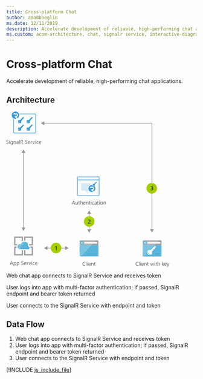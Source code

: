 ```yaml
---
title: Cross-platform Chat
author: adamboeglin
ms.date: 12/11/2019
description: Accelerate development of reliable, high-performing chat applications
ms.custom: acom-architecture, chat, signalr service, interactive-diagram
---
```

# Cross-platform Chat

Accelerate development of reliable, high-performing chat applications.


## Architecture

<svg class="architecture-diagram" aria-labelledby="cross-platform-chat" height="410.755" viewbox="0 0 431.809 410.755" width="431.809" xmlns="http://www.w3.org/2000/svg" xmlns:xlink="http://www.w3.org/1999/xlink"><title id="cross-platform-chat">Cross-platform Chat</title><desc>Accelerate development of reliable, high-performing chat applications</desc><g><g><g><path d="M193.849,381.091a2.007,2.007,0,0,0,2.007,2.007h45.986a2.007,2.007,0,0,0,2.007-2.007V349.762h-50Z" fill="#59b4d9"></path><path d="M241.842,340.464H195.856a2.006,2.006,0,0,0-2.007,2.007V353.1h50V342.471a2.007,2.007,0,0,0-2.007-2.007" fill="#a0a1a2"></path><path d="M195.863,340.464a2.007,2.007,0,0,0-2.007,2.007v38.62a2.008,2.008,0,0,0,2.007,2.007h2.188l39.418-42.634Z" fill="#fff" opacity="0.2" style="isolation: isolate"></path><rect fill="#fff" height="3.942" width="33.671" x="206.706" y="345.243"></rect><path d="M205.159,347.147a4.878,4.878,0,1,1-4.878-4.879,4.879,4.879,0,0,1,4.878,4.879" fill="#59b4d9"></path><polygon fill="#fff" points="199.765 347.696 201.978 350.032 200.777 350.032 197.818 347.214 200.766 344.396 201.964 344.396 199.765 346.718 205.158 346.718 205.158 347.696 199.765 347.696"></polygon></g><g><path d="M361,381.178a2.007,2.007,0,0,0,2.007,2.007H409A2.007,2.007,0,0,0,411,381.178V349.849H361Z" fill="#59b4d9"></path><path d="M409,340.551H363.01A2.006,2.006,0,0,0,361,342.558v10.627h50V342.558A2.007,2.007,0,0,0,409,340.551" fill="#a0a1a2"></path><path d="M363.017,340.551a2.007,2.007,0,0,0-2.007,2.007v38.62a2.008,2.008,0,0,0,2.007,2.007h2.188l39.418-42.634Z" fill="#fff" opacity="0.2" style="isolation: isolate"></path><rect fill="#fff" height="3.942" width="33.671" x="373.86" y="345.33"></rect><path d="M372.313,347.234a4.878,4.878,0,1,1-4.878-4.879,4.879,4.879,0,0,1,4.878,4.879" fill="#59b4d9"></path><polygon fill="#fff" points="366.919 347.783 369.132 350.119 367.931 350.119 364.972 347.301 367.92 344.483 369.118 344.483 366.919 346.805 372.312 346.805 372.312 347.783 366.919 347.783"></polygon></g></g><g><g><path d="M0,85.064V83.71a2.625,2.625,0,0,0,.557.369,4.569,4.569,0,0,0,.684.277,5.5,5.5,0,0,0,.722.174,4.018,4.018,0,0,0,.67.062A2.627,2.627,0,0,0,4.215,84.2a1.474,1.474,0,0,0,.348-1.822,1.946,1.946,0,0,0-.481-.537,4.825,4.825,0,0,0-.728-.465q-.422-.222-.906-.468-.513-.26-.957-.526a4.119,4.119,0,0,1-.772-.588A2.47,2.47,0,0,1,.2,79.065a2.484,2.484,0,0,1,.106-2.119,2.521,2.521,0,0,1,.772-.817,3.5,3.5,0,0,1,1.09-.479,4.991,4.991,0,0,1,1.248-.157,4.783,4.783,0,0,1,2.112.349v1.292a3.83,3.83,0,0,0-2.229-.6,3.676,3.676,0,0,0-.752.079,2.116,2.116,0,0,0-.67.256,1.481,1.481,0,0,0-.479.458,1.216,1.216,0,0,0-.185.684,1.4,1.4,0,0,0,.141.649,1.578,1.578,0,0,0,.413.5,4.1,4.1,0,0,0,.667.438q.393.212.905.465t1,.547a4.573,4.573,0,0,1,.827.636,2.852,2.852,0,0,1,.564.772,2.176,2.176,0,0,1,.208.971,2.459,2.459,0,0,1-.284,1.227,2.312,2.312,0,0,1-.766.817,3.335,3.335,0,0,1-1.11.455,6.091,6.091,0,0,1-1.326.14,5.437,5.437,0,0,1-.574-.038q-.341-.037-.7-.109A5.585,5.585,0,0,1,.51,85.3,2.083,2.083,0,0,1,0,85.064Z" fill="#5b5b5b"></path><path d="M8.319,76.683a.71.71,0,0,1-.513-.205.691.691,0,0,1-.212-.52.718.718,0,0,1,.725-.731.721.721,0,0,1,.522.208.729.729,0,0,1,0,1.036A.716.716,0,0,1,8.319,76.683Zm.547,8.777H7.745v-7H8.866Z" fill="#5b5b5b"></path><path d="M17.11,84.9q0,3.855-3.691,3.855a4.956,4.956,0,0,1-2.27-.492V87.142a4.659,4.659,0,0,0,2.256.656q2.584,0,2.584-2.748v-.766h-.027a2.622,2.622,0,0,1-2.406,1.34,2.63,2.63,0,0,1-2.1-.933,3.733,3.733,0,0,1-.8-2.505,4.356,4.356,0,0,1,.858-2.837A2.864,2.864,0,0,1,13.863,78.3a2.282,2.282,0,0,1,2.1,1.135h.027V78.46H17.11Zm-1.121-2.6V81.263a2.006,2.006,0,0,0-.563-1.429,1.859,1.859,0,0,0-1.405-.595,1.947,1.947,0,0,0-1.627.755,3.374,3.374,0,0,0-.588,2.116,2.9,2.9,0,0,0,.563,1.87,1.823,1.823,0,0,0,1.494.7,1.952,1.952,0,0,0,1.535-.67A2.5,2.5,0,0,0,15.989,82.295Z" fill="#5b5b5b"></path><path d="M25.19,85.46H24.069V81.468q0-2.229-1.627-2.229a1.767,1.767,0,0,0-1.392.632,2.346,2.346,0,0,0-.55,1.6V85.46H19.38v-7H20.5v1.162h.027a2.525,2.525,0,0,1,2.3-1.326,2.142,2.142,0,0,1,1.757.742,3.306,3.306,0,0,1,.608,2.143Z" fill="#5b5b5b"></path><path d="M32.313,85.46H31.192V84.366h-.027a2.348,2.348,0,0,1-2.153,1.258,2.3,2.3,0,0,1-1.637-.554,1.917,1.917,0,0,1-.592-1.47q0-1.962,2.311-2.283l2.1-.294q0-1.784-1.442-1.784a3.444,3.444,0,0,0-2.283.861V78.952a4.335,4.335,0,0,1,2.379-.656q2.467,0,2.468,2.611Zm-1.121-3.541-1.688.232a2.736,2.736,0,0,0-1.176.386,1.113,1.113,0,0,0-.4.981,1.07,1.07,0,0,0,.365.837,1.415,1.415,0,0,0,.975.325,1.8,1.8,0,0,0,1.377-.584,2.084,2.084,0,0,0,.544-1.48Z" fill="#5b5b5b"></path><path d="M35.547,85.46H34.426V75.1h1.121Z" fill="#5b5b5b"></path><path d="M44.994,85.46H43.627l-1.641-2.748a6.081,6.081,0,0,0-.437-.653,2.515,2.515,0,0,0-.434-.441,1.517,1.517,0,0,0-.479-.25,1.983,1.983,0,0,0-.578-.079h-.943v4.17H37.967v-9.8h2.926a4.17,4.17,0,0,1,1.186.161,2.635,2.635,0,0,1,.943.489,2.263,2.263,0,0,1,.626.817,2.983,2.983,0,0,1,.071,2.085,2.429,2.429,0,0,1-.437.762,2.628,2.628,0,0,1-.684.571,3.476,3.476,0,0,1-.9.366v.027a2.08,2.08,0,0,1,.428.25,2.381,2.381,0,0,1,.345.332,4.444,4.444,0,0,1,.325.434c.106.162.227.35.358.564ZM39.115,76.7v3.555h1.559a2.372,2.372,0,0,0,.8-.13,1.848,1.848,0,0,0,.632-.373,1.691,1.691,0,0,0,.417-.595,2,2,0,0,0,.15-.79,1.536,1.536,0,0,0-.51-1.227,2.185,2.185,0,0,0-1.473-.441Z" fill="#5b5b5b"></path><path d="M49.718,85.064V83.71a2.633,2.633,0,0,0,.558.369,4.446,4.446,0,0,0,.684.277,5.374,5.374,0,0,0,.721.174,4.018,4.018,0,0,0,.67.062,2.62,2.62,0,0,0,1.582-.393,1.475,1.475,0,0,0,.35-1.822,1.982,1.982,0,0,0-.482-.537,4.74,4.74,0,0,0-.729-.465c-.279-.148-.582-.3-.905-.468q-.513-.26-.957-.526a4.151,4.151,0,0,1-.772-.588,2.449,2.449,0,0,1-.516-.728,2.479,2.479,0,0,1,.105-2.119,2.511,2.511,0,0,1,.772-.817,3.5,3.5,0,0,1,1.091-.479,4.977,4.977,0,0,1,1.247-.157,4.783,4.783,0,0,1,2.112.349v1.292a3.832,3.832,0,0,0-2.229-.6,3.669,3.669,0,0,0-.752.079,2.107,2.107,0,0,0-.67.256,1.481,1.481,0,0,0-.479.458,1.216,1.216,0,0,0-.185.684,1.416,1.416,0,0,0,.14.649,1.6,1.6,0,0,0,.414.5,4.088,4.088,0,0,0,.666.438q.394.212.906.465t1,.547a4.573,4.573,0,0,1,.827.636,2.807,2.807,0,0,1,.563.772,2.163,2.163,0,0,1,.209.971,2.469,2.469,0,0,1-.283,1.227,2.339,2.339,0,0,1-.766.817,3.358,3.358,0,0,1-1.111.455,6.1,6.1,0,0,1-1.326.14,5.437,5.437,0,0,1-.574-.038q-.343-.037-.7-.109a5.7,5.7,0,0,1-.674-.178A2.127,2.127,0,0,1,49.718,85.064Z" fill="#5b5b5b"></path><path d="M63.089,82.24H58.146a2.614,2.614,0,0,0,.629,1.8,2.167,2.167,0,0,0,1.654.636A3.441,3.441,0,0,0,62.6,83.9v1.053a4.062,4.062,0,0,1-2.44.67,2.957,2.957,0,0,1-2.331-.954,3.9,3.9,0,0,1-.848-2.683,3.829,3.829,0,0,1,.926-2.663,2.971,2.971,0,0,1,2.3-1.029,2.632,2.632,0,0,1,2.126.889,3.707,3.707,0,0,1,.752,2.468Zm-1.148-.95a2.288,2.288,0,0,0-.468-1.511,1.6,1.6,0,0,0-1.282-.54,1.811,1.811,0,0,0-1.347.567,2.571,2.571,0,0,0-.684,1.483Z" fill="#5b5b5b"></path><path d="M68.435,79.595a1.372,1.372,0,0,0-.848-.226,1.433,1.433,0,0,0-1.2.677,3.136,3.136,0,0,0-.481,1.846V85.46H64.784v-7h1.121V79.9h.027a2.443,2.443,0,0,1,.731-1.152,1.668,1.668,0,0,1,1.1-.414,1.827,1.827,0,0,1,.67.1Z" fill="#5b5b5b"></path><path d="M75.715,78.46l-2.789,7h-1.1l-2.652-7H70.4l1.777,5.086a4.6,4.6,0,0,1,.246.978h.027a4.622,4.622,0,0,1,.219-.95l1.859-5.113Z" fill="#5b5b5b"></path><path d="M77.492,76.683a.71.71,0,0,1-.513-.205.691.691,0,0,1-.212-.52.718.718,0,0,1,.725-.731.726.726,0,0,1,.523.208.731.731,0,0,1,0,1.036A.721.721,0,0,1,77.492,76.683Zm.547,8.777H76.918v-7h1.121Z" fill="#5b5b5b"></path><path d="M85.08,85.139a3.642,3.642,0,0,1-1.914.485,3.167,3.167,0,0,1-2.416-.974,3.529,3.529,0,0,1-.92-2.526,3.88,3.88,0,0,1,.991-2.779A3.466,3.466,0,0,1,83.467,78.3a3.681,3.681,0,0,1,1.627.342v1.148a2.851,2.851,0,0,0-1.668-.547,2.251,2.251,0,0,0-1.76.769,2.914,2.914,0,0,0-.687,2.02,2.775,2.775,0,0,0,.646,1.941,2.224,2.224,0,0,0,1.732.711,2.81,2.81,0,0,0,1.723-.608Z" fill="#5b5b5b"></path><path d="M92.4,82.24H87.459a2.614,2.614,0,0,0,.629,1.8,2.167,2.167,0,0,0,1.654.636,3.441,3.441,0,0,0,2.174-.779v1.053a4.062,4.062,0,0,1-2.44.67,2.957,2.957,0,0,1-2.331-.954,3.9,3.9,0,0,1-.848-2.683,3.829,3.829,0,0,1,.926-2.663,2.971,2.971,0,0,1,2.3-1.029,2.632,2.632,0,0,1,2.126.889,3.707,3.707,0,0,1,.752,2.468Zm-1.148-.95a2.288,2.288,0,0,0-.468-1.511,1.6,1.6,0,0,0-1.282-.54,1.811,1.811,0,0,0-1.347.567,2.571,2.571,0,0,0-.684,1.483Z" fill="#5b5b5b"></path></g><g><path d="M18.242,405.46H16.971l-1.039-2.748H11.775L10.8,405.46H9.52l3.76-9.8h1.189Zm-2.687-3.78L14.018,397.5a3.9,3.9,0,0,1-.15-.656H13.84a3.657,3.657,0,0,1-.158.656l-1.523,4.177Z" fill="#5b5b5b"></path><path d="M20.682,404.448h-.027v4.231H19.533V398.46h1.121v1.23h.027A2.652,2.652,0,0,1,23.1,398.3a2.566,2.566,0,0,1,2.113.94,3.893,3.893,0,0,1,.758,2.519,4.34,4.34,0,0,1-.854,2.813,2.847,2.847,0,0,1-2.338,1.056A2.343,2.343,0,0,1,20.682,404.448Zm-.027-2.823v.978a2.082,2.082,0,0,0,.564,1.473,2.012,2.012,0,0,0,3.028-.174,3.577,3.577,0,0,0,.577-2.167,2.825,2.825,0,0,0-.539-1.832,1.788,1.788,0,0,0-1.463-.663,1.985,1.985,0,0,0-1.572.68A2.5,2.5,0,0,0,20.654,401.625Z" fill="#5b5b5b"></path><path d="M28.912,404.448h-.027v4.231H27.764V398.46h1.121v1.23h.027a2.652,2.652,0,0,1,2.42-1.395,2.566,2.566,0,0,1,2.113.94,3.893,3.893,0,0,1,.758,2.519,4.34,4.34,0,0,1-.854,2.813,2.847,2.847,0,0,1-2.338,1.056A2.343,2.343,0,0,1,28.912,404.448Zm-.027-2.823v.978a2.082,2.082,0,0,0,.564,1.473,2.012,2.012,0,0,0,3.028-.174,3.577,3.577,0,0,0,.577-2.167,2.825,2.825,0,0,0-.539-1.832,1.788,1.788,0,0,0-1.463-.663,1.985,1.985,0,0,0-1.572.68A2.5,2.5,0,0,0,28.885,401.625Z" fill="#5b5b5b"></path><path d="M39.521,405.064V403.71a2.633,2.633,0,0,0,.558.369,4.487,4.487,0,0,0,.684.277,5.424,5.424,0,0,0,.722.174,4.018,4.018,0,0,0,.67.062,2.622,2.622,0,0,0,1.582-.393,1.473,1.473,0,0,0,.349-1.822,1.962,1.962,0,0,0-.481-.537,4.788,4.788,0,0,0-.729-.465q-.42-.222-.906-.468-.513-.26-.957-.526a4.143,4.143,0,0,1-.771-.588,2.452,2.452,0,0,1-.517-.728,2.475,2.475,0,0,1,.106-2.119,2.518,2.518,0,0,1,.771-.817,3.5,3.5,0,0,1,1.091-.479,4.977,4.977,0,0,1,1.247-.157,4.785,4.785,0,0,1,2.113.349v1.292a3.832,3.832,0,0,0-2.229-.6,3.669,3.669,0,0,0-.752.079,2.107,2.107,0,0,0-.67.256,1.481,1.481,0,0,0-.479.458,1.216,1.216,0,0,0-.186.684,1.4,1.4,0,0,0,.141.649,1.6,1.6,0,0,0,.414.5,4.088,4.088,0,0,0,.666.438q.393.212.906.465t1,.547a4.531,4.531,0,0,1,.826.636,2.811,2.811,0,0,1,.564.772,2.176,2.176,0,0,1,.209.971,2.469,2.469,0,0,1-.284,1.227,2.33,2.33,0,0,1-.766.817,3.344,3.344,0,0,1-1.11.455,6.1,6.1,0,0,1-1.326.14,5.437,5.437,0,0,1-.574-.038q-.343-.037-.7-.109a5.65,5.65,0,0,1-.674-.178A2.118,2.118,0,0,1,39.521,405.064Z" fill="#5b5b5b"></path><path d="M52.893,402.24H47.951a2.614,2.614,0,0,0,.629,1.8,2.167,2.167,0,0,0,1.654.636,3.441,3.441,0,0,0,2.174-.779v1.053a4.065,4.065,0,0,1-2.441.67,2.957,2.957,0,0,1-2.33-.954,3.9,3.9,0,0,1-.848-2.683,3.829,3.829,0,0,1,.926-2.663,2.97,2.97,0,0,1,2.3-1.029,2.63,2.63,0,0,1,2.125.889,3.7,3.7,0,0,1,.752,2.468Zm-1.148-.95a2.277,2.277,0,0,0-.468-1.511,1.6,1.6,0,0,0-1.282-.54,1.809,1.809,0,0,0-1.346.567,2.571,2.571,0,0,0-.684,1.483Z" fill="#5b5b5b"></path><path d="M58.238,399.595a1.37,1.37,0,0,0-.848-.226,1.43,1.43,0,0,0-1.2.677,3.129,3.129,0,0,0-.482,1.846v3.568H54.588v-7h1.121V399.9h.027a2.451,2.451,0,0,1,.732-1.152,1.665,1.665,0,0,1,1.1-.414,1.823,1.823,0,0,1,.67.1Z" fill="#5b5b5b"></path><path d="M65.52,398.46l-2.789,7h-1.1l-2.652-7h1.23l1.777,5.086a4.488,4.488,0,0,1,.246.978h.027a4.687,4.687,0,0,1,.219-.95l1.859-5.113Z" fill="#5b5b5b"></path><path d="M67.3,396.683a.712.712,0,0,1-.514-.205.694.694,0,0,1-.211-.52.716.716,0,0,1,.725-.731.722.722,0,0,1,.522.208.729.729,0,0,1,0,1.036A.717.717,0,0,1,67.3,396.683Zm.547,8.777H66.723v-7h1.121Z" fill="#5b5b5b"></path><path d="M74.885,405.139a3.642,3.642,0,0,1-1.914.485,3.169,3.169,0,0,1-2.417-.974,3.528,3.528,0,0,1-.919-2.526,3.884,3.884,0,0,1,.99-2.779,3.469,3.469,0,0,1,2.646-1.049,3.681,3.681,0,0,1,1.627.342v1.148a2.851,2.851,0,0,0-1.668-.547,2.255,2.255,0,0,0-1.761.769,2.918,2.918,0,0,0-.687,2.02,2.779,2.779,0,0,0,.646,1.941,2.227,2.227,0,0,0,1.733.711,2.81,2.81,0,0,0,1.723-.608Z" fill="#5b5b5b"></path><path d="M82.205,402.24H77.264a2.614,2.614,0,0,0,.629,1.8,2.167,2.167,0,0,0,1.654.636,3.441,3.441,0,0,0,2.174-.779v1.053a4.065,4.065,0,0,1-2.441.67,2.957,2.957,0,0,1-2.33-.954,3.9,3.9,0,0,1-.848-2.683,3.829,3.829,0,0,1,.926-2.663,2.97,2.97,0,0,1,2.3-1.029,2.63,2.63,0,0,1,2.125.889,3.7,3.7,0,0,1,.752,2.468Zm-1.148-.95a2.277,2.277,0,0,0-.468-1.511,1.6,1.6,0,0,0-1.282-.54,1.809,1.809,0,0,0-1.346.567,2.571,2.571,0,0,0-.684,1.483Z" fill="#5b5b5b"></path></g><g><path d="M209.087,407.05a5.749,5.749,0,0,1-2.707.574,4.365,4.365,0,0,1-3.35-1.347,4.968,4.968,0,0,1-1.258-3.534,5.208,5.208,0,0,1,1.415-3.8,4.8,4.8,0,0,1,3.589-1.449,5.75,5.75,0,0,1,2.311.4v1.224a4.685,4.685,0,0,0-2.324-.588,3.564,3.564,0,0,0-2.737,1.128,4.247,4.247,0,0,0-1.05,3.015,4.042,4.042,0,0,0,.981,2.854,3.337,3.337,0,0,0,2.573,1.063,4.828,4.828,0,0,0,2.557-.656Z" fill="#5b5b5b"></path><path d="M212.054,407.46h-1.121V397.1h1.121Z" fill="#5b5b5b"></path><path d="M214.9,398.683a.71.71,0,0,1-.513-.205.691.691,0,0,1-.212-.52.718.718,0,0,1,.725-.731.721.721,0,0,1,.522.208.729.729,0,0,1,0,1.036A.716.716,0,0,1,214.9,398.683Zm.547,8.777h-1.121v-7h1.121Z" fill="#5b5b5b"></path><path d="M223.34,404.24H218.4a2.618,2.618,0,0,0,.629,1.8,2.168,2.168,0,0,0,1.654.636,3.441,3.441,0,0,0,2.174-.779v1.053a4.062,4.062,0,0,1-2.44.67,2.959,2.959,0,0,1-2.331-.954,3.9,3.9,0,0,1-.848-2.683,3.825,3.825,0,0,1,.927-2.663,2.968,2.968,0,0,1,2.3-1.029,2.633,2.633,0,0,1,2.126.889,3.707,3.707,0,0,1,.752,2.468Zm-1.148-.95a2.278,2.278,0,0,0-.469-1.511,1.594,1.594,0,0,0-1.281-.54,1.809,1.809,0,0,0-1.347.567,2.577,2.577,0,0,0-.684,1.483Z" fill="#5b5b5b"></path><path d="M230.846,407.46h-1.121v-3.992q0-2.229-1.627-2.229a1.763,1.763,0,0,0-1.391.632,2.342,2.342,0,0,0-.551,1.6v3.992h-1.121v-7h1.121v1.162h.027a2.525,2.525,0,0,1,2.3-1.326,2.141,2.141,0,0,1,1.757.742,3.306,3.306,0,0,1,.608,2.143Z" fill="#5b5b5b"></path><path d="M236.205,407.392a2.161,2.161,0,0,1-1.046.219q-1.838,0-1.839-2.051v-4.143h-1.2v-.957h1.2v-1.709l1.121-.362v2.071h1.764v.957h-1.764v3.944a1.638,1.638,0,0,0,.239,1,.954.954,0,0,0,.793.3,1.18,1.18,0,0,0,.731-.232Z" fill="#5b5b5b"></path></g><g><path d="M182.3,245.793h-1.271l-1.039-2.748H175.83l-.978,2.748h-1.278l3.76-9.8h1.189Zm-2.687-3.78-1.538-4.177a3.9,3.9,0,0,1-.15-.656h-.027a3.669,3.669,0,0,1-.157.656l-1.524,4.177Z" fill="#5b5b5b"></path><path d="M189.249,245.793h-1.121v-1.107H188.1a2.3,2.3,0,0,1-2.16,1.271q-2.5,0-2.5-2.98v-4.184h1.114V242.8q0,2.215,1.7,2.215a1.713,1.713,0,0,0,1.35-.6,2.313,2.313,0,0,0,.53-1.583v-4.033h1.121Z" fill="#5b5b5b"></path><path d="M194.759,245.725a2.161,2.161,0,0,1-1.046.219q-1.84,0-1.839-2.051v-4.143h-1.2v-.957h1.2v-1.709l1.121-.362v2.071h1.764v.957H193v3.944a1.631,1.631,0,0,0,.239,1,.954.954,0,0,0,.793.3,1.18,1.18,0,0,0,.731-.232Z" fill="#5b5b5b"></path><path d="M202.066,245.793h-1.121V241.76q0-2.188-1.627-2.187a1.773,1.773,0,0,0-1.381.632,2.355,2.355,0,0,0-.561,1.624v3.965h-1.121V235.43h1.121v4.525h.027a2.544,2.544,0,0,1,2.3-1.326q2.364,0,2.365,2.851Z" fill="#5b5b5b"></path><path d="M209.8,242.574h-4.942a2.618,2.618,0,0,0,.629,1.8,2.168,2.168,0,0,0,1.654.636,3.441,3.441,0,0,0,2.174-.779v1.053a4.062,4.062,0,0,1-2.44.67,2.959,2.959,0,0,1-2.331-.954,3.9,3.9,0,0,1-.848-2.683,3.825,3.825,0,0,1,.927-2.663,2.968,2.968,0,0,1,2.3-1.029,2.633,2.633,0,0,1,2.126.889,3.707,3.707,0,0,1,.752,2.468Zm-1.148-.95a2.278,2.278,0,0,0-.469-1.511,1.594,1.594,0,0,0-1.281-.54,1.809,1.809,0,0,0-1.347.567,2.577,2.577,0,0,0-.684,1.483Z" fill="#5b5b5b"></path><path d="M217.311,245.793h-1.121V241.8q0-2.229-1.627-2.229a1.763,1.763,0,0,0-1.391.632,2.342,2.342,0,0,0-.551,1.6v3.992H211.5v-7h1.121v1.162h.027a2.525,2.525,0,0,1,2.3-1.326,2.141,2.141,0,0,1,1.757.742,3.306,3.306,0,0,1,.608,2.143Z" fill="#5b5b5b"></path><path d="M222.67,245.725a2.161,2.161,0,0,1-1.046.219q-1.838,0-1.839-2.051v-4.143h-1.2v-.957h1.2v-1.709l1.121-.362v2.071h1.764v.957h-1.764v3.944a1.638,1.638,0,0,0,.239,1,.954.954,0,0,0,.793.3,1.18,1.18,0,0,0,.731-.232Z" fill="#5b5b5b"></path><path d="M224.741,237.016a.71.71,0,0,1-.513-.205.691.691,0,0,1-.212-.52.718.718,0,0,1,.725-.731.721.721,0,0,1,.522.208.729.729,0,0,1,0,1.036A.716.716,0,0,1,224.741,237.016Zm.547,8.777h-1.121v-7h1.121Z" fill="#5b5b5b"></path><path d="M232.329,245.472a3.642,3.642,0,0,1-1.914.485,3.171,3.171,0,0,1-2.417-.974,3.532,3.532,0,0,1-.919-2.526,3.88,3.88,0,0,1,.991-2.779,3.466,3.466,0,0,1,2.646-1.049,3.681,3.681,0,0,1,1.627.342v1.148a2.849,2.849,0,0,0-1.668-.547,2.256,2.256,0,0,0-1.761.769,2.923,2.923,0,0,0-.687,2.02,2.783,2.783,0,0,0,.646,1.941,2.229,2.229,0,0,0,1.733.711,2.81,2.81,0,0,0,1.723-.608Z" fill="#5b5b5b"></path><path d="M239.035,245.793h-1.121V244.7h-.027a2.348,2.348,0,0,1-2.153,1.258,2.3,2.3,0,0,1-1.638-.554,1.92,1.92,0,0,1-.591-1.47q0-1.962,2.311-2.283l2.1-.294q0-1.784-1.442-1.784a3.446,3.446,0,0,0-2.283.861v-1.148a4.34,4.34,0,0,1,2.379-.656q2.468,0,2.468,2.611Zm-1.121-3.541-1.688.232a2.741,2.741,0,0,0-1.176.386,1.113,1.113,0,0,0-.4.981,1.068,1.068,0,0,0,.366.837,1.412,1.412,0,0,0,.974.325,1.8,1.8,0,0,0,1.378-.584,2.092,2.092,0,0,0,.543-1.48Z" fill="#5b5b5b"></path><path d="M244.395,245.725a2.161,2.161,0,0,1-1.046.219q-1.838,0-1.839-2.051v-4.143h-1.2v-.957h1.2v-1.709l1.121-.362v2.071h1.764v.957h-1.764v3.944a1.638,1.638,0,0,0,.239,1,.954.954,0,0,0,.793.3,1.18,1.18,0,0,0,.731-.232Z" fill="#5b5b5b"></path><path d="M246.466,237.016a.71.71,0,0,1-.513-.205.691.691,0,0,1-.212-.52.718.718,0,0,1,.725-.731.721.721,0,0,1,.522.208.729.729,0,0,1,0,1.036A.716.716,0,0,1,246.466,237.016Zm.547,8.777h-1.121v-7h1.121Z" fill="#5b5b5b"></path><path d="M252.208,245.958a3.246,3.246,0,0,1-2.478-.981,3.631,3.631,0,0,1-.927-2.6,3.785,3.785,0,0,1,.964-2.755,3.466,3.466,0,0,1,2.6-.991,3.141,3.141,0,0,1,2.444.964,3.825,3.825,0,0,1,.878,2.673,3.762,3.762,0,0,1-.946,2.683A3.319,3.319,0,0,1,252.208,245.958Zm.082-6.385a2.133,2.133,0,0,0-1.709.735,3.02,3.02,0,0,0-.629,2.027,2.854,2.854,0,0,0,.636,1.962,2.161,2.161,0,0,0,1.7.718,2.048,2.048,0,0,0,1.671-.7,3.05,3.05,0,0,0,.585-2,3.1,3.1,0,0,0-.585-2.023A2.038,2.038,0,0,0,252.29,239.573Z" fill="#5b5b5b"></path><path d="M263.3,245.793h-1.121V241.8q0-2.229-1.627-2.229a1.767,1.767,0,0,0-1.392.632,2.346,2.346,0,0,0-.55,1.6v3.992h-1.121v-7h1.121v1.162h.027a2.525,2.525,0,0,1,2.3-1.326,2.142,2.142,0,0,1,1.757.742,3.306,3.306,0,0,1,.608,2.143Z" fill="#5b5b5b"></path></g><g><path d="M349.777,407.05a5.749,5.749,0,0,1-2.707.574,4.364,4.364,0,0,1-3.35-1.347,4.968,4.968,0,0,1-1.258-3.534,5.208,5.208,0,0,1,1.415-3.8,4.8,4.8,0,0,1,3.589-1.449,5.753,5.753,0,0,1,2.311.4v1.224a4.685,4.685,0,0,0-2.324-.588,3.568,3.568,0,0,0-2.738,1.128,4.25,4.25,0,0,0-1.049,3.015,4.046,4.046,0,0,0,.98,2.854,3.339,3.339,0,0,0,2.574,1.063,4.83,4.83,0,0,0,2.557-.656Z" fill="#5b5b5b"></path><path d="M352.744,407.46h-1.121V397.1h1.121Z" fill="#5b5b5b"></path><path d="M355.588,398.683a.71.71,0,0,1-.513-.205.691.691,0,0,1-.212-.52.718.718,0,0,1,.725-.731.726.726,0,0,1,.523.208.731.731,0,0,1,0,1.036A.721.721,0,0,1,355.588,398.683Zm.547,8.777h-1.121v-7h1.121Z" fill="#5b5b5b"></path><path d="M364.03,404.24h-4.942a2.614,2.614,0,0,0,.629,1.8,2.167,2.167,0,0,0,1.654.636,3.441,3.441,0,0,0,2.174-.779v1.053a4.062,4.062,0,0,1-2.44.67,2.957,2.957,0,0,1-2.331-.954,3.9,3.9,0,0,1-.848-2.683,3.829,3.829,0,0,1,.926-2.663,2.971,2.971,0,0,1,2.3-1.029,2.632,2.632,0,0,1,2.126.889,3.707,3.707,0,0,1,.752,2.468Zm-1.148-.95a2.288,2.288,0,0,0-.468-1.511,1.6,1.6,0,0,0-1.282-.54,1.811,1.811,0,0,0-1.347.567,2.571,2.571,0,0,0-.684,1.483Z" fill="#5b5b5b"></path><path d="M371.536,407.46h-1.121v-3.992q0-2.229-1.627-2.229a1.767,1.767,0,0,0-1.392.632,2.346,2.346,0,0,0-.55,1.6v3.992h-1.121v-7h1.121v1.162h.027a2.525,2.525,0,0,1,2.3-1.326,2.142,2.142,0,0,1,1.757.742,3.306,3.306,0,0,1,.608,2.143Z" fill="#5b5b5b"></path><path d="M376.9,407.392a2.161,2.161,0,0,1-1.046.219q-1.84,0-1.839-2.051v-4.143h-1.2v-.957h1.2v-1.709l1.121-.362v2.071H376.9v.957h-1.764v3.944a1.631,1.631,0,0,0,.239,1,.954.954,0,0,0,.793.3,1.18,1.18,0,0,0,.731-.232Z" fill="#5b5b5b"></path><path d="M391.046,400.46l-2.1,7h-1.162l-1.442-5.011a3.287,3.287,0,0,1-.109-.649h-.027a3.066,3.066,0,0,1-.144.636L384.5,407.46h-1.121l-2.119-7h1.176l1.449,5.264a3.173,3.173,0,0,1,.1.629h.055a2.942,2.942,0,0,1,.123-.643l1.613-5.25h1.025l1.449,5.277a3.8,3.8,0,0,1,.1.629h.055a2.891,2.891,0,0,1,.116-.629l1.422-5.277Z" fill="#5b5b5b"></path><path d="M392.919,398.683a.71.71,0,0,1-.513-.205.691.691,0,0,1-.212-.52.718.718,0,0,1,.725-.731.721.721,0,0,1,.522.208.729.729,0,0,1,0,1.036A.716.716,0,0,1,392.919,398.683Zm.547,8.777h-1.121v-7h1.121Z" fill="#5b5b5b"></path><path d="M398.982,407.392a2.161,2.161,0,0,1-1.046.219q-1.838,0-1.839-2.051v-4.143h-1.2v-.957h1.2v-1.709l1.121-.362v2.071h1.764v.957h-1.764v3.944a1.638,1.638,0,0,0,.239,1,.954.954,0,0,0,.793.3,1.18,1.18,0,0,0,.731-.232Z" fill="#5b5b5b"></path><path d="M406.29,407.46h-1.121v-4.033q0-2.188-1.627-2.187a1.775,1.775,0,0,0-1.381.632,2.355,2.355,0,0,0-.561,1.624v3.965h-1.121V397.1H401.6v4.525h.027a2.546,2.546,0,0,1,2.3-1.326q2.366,0,2.365,2.851Z" fill="#5b5b5b"></path><path d="M418.048,407.46h-1.572l-3.09-3.363h-.027v3.363h-1.121V397.1h1.121v6.569h.027l2.939-3.206h1.47l-3.247,3.377Z" fill="#5b5b5b"></path><path d="M424.542,404.24H419.6a2.614,2.614,0,0,0,.629,1.8,2.167,2.167,0,0,0,1.654.636,3.441,3.441,0,0,0,2.174-.779v1.053a4.062,4.062,0,0,1-2.44.67,2.957,2.957,0,0,1-2.331-.954,3.9,3.9,0,0,1-.848-2.683,3.829,3.829,0,0,1,.926-2.663,2.971,2.971,0,0,1,2.3-1.029,2.632,2.632,0,0,1,2.126.889,3.707,3.707,0,0,1,.752,2.468Zm-1.148-.95a2.288,2.288,0,0,0-.468-1.511,1.6,1.6,0,0,0-1.282-.54,1.811,1.811,0,0,0-1.347.567,2.571,2.571,0,0,0-.684,1.483Z" fill="#5b5b5b"></path><path d="M431.809,400.46l-3.22,8.121q-.861,2.174-2.42,2.174a2.566,2.566,0,0,1-.731-.089v-1a2.078,2.078,0,0,0,.663.123,1.374,1.374,0,0,0,1.271-1.012l.561-1.326L425.2,400.46h1.244l1.894,5.387q.034.1.144.533h.041q.034-.164.137-.52l1.989-5.4Z" fill="#5b5b5b"></path></g><g><rect fill="#969696" height="200.201" width="1.5" x="44.633" y="107.923"></rect><polygon fill="#969696" points="50.618 306.592 45.383 315.659 40.147 306.592 50.618 306.592"></polygon><polygon fill="#969696" points="50.618 109.455 45.383 100.388 40.147 109.455 50.618 109.455"></polygon></g><g><rect fill="#969696" height="44.201" width="1.5" x="218.633" y="268.923"></rect><polygon fill="#969696" points="224.618 311.592 219.383 320.659 214.147 311.592 224.618 311.592"></polygon><polygon fill="#969696" points="224.618 270.455 219.383 261.388 214.147 270.455 224.618 270.455"></polygon></g><g><rect fill="#969696" height="1.5" width="50.201" x="107.282" y="360.274"></rect><polygon fill="#969696" points="108.814 366.259 99.747 361.024 108.814 355.788 108.814 366.259"></polygon><polygon fill="#969696" points="155.951 366.259 165.018 361.024 155.951 355.788 155.951 366.259"></polygon></g><g><g><path d="M76.011,5.826H35.093c.185.462.277.925.416,1.387H76.058a.927.927,0,0,1,.925.925V55.344a.927.927,0,0,1-.925.925H21.038a.927.927,0,0,1-.925-.925V20.852c-.462-.185-.925-.37-1.387-.6V55.344a2.318,2.318,0,0,0,2.312,2.312H76.011a2.318,2.318,0,0,0,2.312-2.312V8.137A2.289,2.289,0,0,0,76.011,5.826Z" fill="#389bd5"></path><path d="M36.434,42.4H32.273a1.125,1.125,0,0,0-1.11,1.11v5.872a1.125,1.125,0,0,0,1.11,1.11h5.872a1.125,1.125,0,0,0,1.11-1.11V44.34h.971l1.2-1.295-.092-1.711.416-.416,1.48.046.832-.786.046-1.48,1.017-1.11,1.248-.046v-2.82H44.063Zm-3.052,6.843a.971.971,0,1,1,.971-.971A.948.948,0,0,1,33.382,49.241Z" fill="#389bd5"></path><path d="M59.367,42.4H55.205a1.125,1.125,0,0,0-1.11,1.11v5.872a1.125,1.125,0,0,0,1.11,1.11h5.872a1.125,1.125,0,0,0,1.11-1.11V44.34h.971l1.2-1.295-.092-1.711.416-.416,1.48.046L67,40.179l.046-1.48,1.017-1.11,1.248-.046v-2.82H67Zm-3.052,6.843a.971.971,0,1,1,.971-.971A.948.948,0,0,1,56.315,49.241Z" fill="#389bd5"></path><path d="M36.434,22.7H32.273a1.125,1.125,0,0,0-1.11,1.11v5.872a1.125,1.125,0,0,0,1.11,1.11h5.872a1.125,1.125,0,0,0,1.11-1.11v-5.04h.971l1.2-1.295-.092-1.711.416-.416,1.48.046.832-.786L44.109,19l1.017-1.11,1.248-.046v-2.82H44.063Zm-3.052,6.843a.971.971,0,1,1,.971-.971A.948.948,0,0,1,33.382,29.544Z" fill="#389bd5"></path><path d="M59.367,22.7H55.205a1.125,1.125,0,0,0-1.11,1.11v5.872a1.125,1.125,0,0,0,1.11,1.11h5.872a1.125,1.125,0,0,0,1.11-1.11v-5.04h.971l1.2-1.295-.092-1.711.416-.416,1.48.046L67,20.482,67.042,19l1.017-1.11,1.248-.046v-2.82H67Zm-3.052,6.843a.971.971,0,1,1,.971-.971A.948.948,0,0,1,56.315,29.544Z" fill="#389bd5"></path></g><path d="M23.488,11.651H26.17a1.727,1.727,0,0,0,1.9-1.9,1.9,1.9,0,0,0-1.9-1.9H17.847l4.439-4.624V5.271h3.93a4.485,4.485,0,1,1,0,8.97l3.7,3.606a9.851,9.851,0,0,0,4.115-8A9.966,9.966,0,0,0,24.089,0a9.848,9.848,0,0,0,0,19.7,9.957,9.957,0,0,0,3.144-.509l-4.808-4.993Z" fill="#389bd5"></path></g><g opacity="0.2" style="isolation: isolate"><path d="M224.118,193.237v-3.5h-26.1V209.1h10.593l6.047,6.41a.346.346,0,0,0,.591-.273l-1-6.138h3.137a10.612,10.612,0,0,1,6.729-15.867Z" fill="#389cd6"></path></g><path d="M244.122,172.051H190.066a2.251,2.251,0,0,0-2.273,2.273v46.418a2.28,2.28,0,0,0,2.273,2.273h54.056a2.28,2.28,0,0,0,2.273-2.273V174.324A2.28,2.28,0,0,0,244.122,172.051Zm.909,48.691a.912.912,0,0,1-.909.909H190.066a.912.912,0,0,1-.909-.909V181.417h55.874Zm0-40.69H189.157v-5.728a.912.912,0,0,1,.909-.909h54.056a.912.912,0,0,1,.909.909Z" fill="#389bd5"></path><g><path d="M227.346,194.374h0Z" fill="none"></path><path d="M233.574,197.556c-.091,0-.136.045-.227.045h-3.182a2.049,2.049,0,0,1-1.682-.909,1.861,1.861,0,0,1-.318-1.137v-1.091a5.01,5.01,0,0,0-.818-.091h-.364c-.136,0-.318-.045-.455-.045a9.32,9.32,0,0,0,0,18.64,9.44,9.44,0,0,0,3-.5l-4.592-4.683,1-2.455h2.546a1.624,1.624,0,0,0,1.773-1.773,1.805,1.805,0,0,0-1.773-1.773h-7.865l4.183-4.41v1.909h3.728a4.228,4.228,0,0,1,0,8.456l3.5,3.41a9.3,9.3,0,0,0,2.546-12.321h-.045C234.211,198.42,233.938,197.965,233.574,197.556Z" fill="#389bd5"></path></g><path d="M237.62,186.236l-3.546,3.546-1.5,1.5h-2.41a1.106,1.106,0,0,0-1.091,1.091v3.182a1.106,1.106,0,0,0,1.091,1.091h3.182a.888.888,0,0,0,.318-.045,1.011,1.011,0,0,0,.591-.409,1.117,1.117,0,0,0,.227-.682v-3h.636l.818-.864-.045-1.137.273-.273,1,.045.318-.318.227-.227v-1l.682-.727h.818v-1.864H237.62Zm-6.547,9.32a.631.631,0,0,1-.546.318.622.622,0,0,1-.636-.636.41.41,0,0,1,.045-.227.647.647,0,0,1,.591-.409.622.622,0,0,1,.636.636A1.156,1.156,0,0,1,231.074,195.556Z" fill="#389bd5"></path><path d="M392.388,355.911l-7.53,7.53-3.186,3.186h-5.117a2.349,2.349,0,0,0-2.317,2.317V375.7a2.349,2.349,0,0,0,2.317,2.317h6.758a1.885,1.885,0,0,0,.676-.1,2.146,2.146,0,0,0,1.255-.869,2.371,2.371,0,0,0,.483-1.448v-6.371h1.352l1.738-1.834-.1-2.413.579-.579,2.124.1.676-.676.483-.483v-2.124l1.448-1.545h1.738v-3.958h-3.379Zm-13.9,19.79a1.339,1.339,0,0,1-1.158.676,1.32,1.32,0,0,1-1.352-1.352.87.87,0,0,1,.1-.483,1.375,1.375,0,0,1,1.255-.869,1.32,1.32,0,0,1,1.352,1.352A2.456,2.456,0,0,1,378.487,375.7Z" fill="#fff"></path><path d="M40.732,376.964h-16.6v-16.5h3.4a8.808,8.808,0,0,1-.6-3.3v-.2h-6.3v23.5h23.6v-14h-3.5Z" fill="#a0a1a2"></path><path d="M64.132,360.464h3v16.6h-16.6v-10.5h-3.5v13.9h23.6v-23.5h-7.4a7.045,7.045,0,0,1,.9,3.3Z" fill="#a0a1a2"></path><path d="M24.132,350.464v-16.5h16.6v9.6a9.278,9.278,0,0,1,3.5-1.6v-11.5h-23.6v23.5h6.8a9.49,9.49,0,0,1,2.2-3.4l-5.5-.1Z" fill="#a0a1a2"></path><path d="M50.532,341.564v-7.6h16.6v16.6h-7.3a12.127,12.127,0,0,1,.5,3.4v.1h10.3v-23.6h-23.6v10.9c.3,0,.5-.1.8-.1A24.77,24.77,0,0,1,50.532,341.564Z" fill="#a0a1a2"></path><path d="M61.432,360.164a3.691,3.691,0,0,0-3.7-3.7h-.5a10.871,10.871,0,0,0,.4-2.6,9.841,9.841,0,0,0-19.2-3.1,7.8,7.8,0,0,0-2.2-.4,6.8,6.8,0,0,0,0,13.6h21.8a3.8,3.8,0,0,0,3.4-3.8" fill="#59b4d9"></path><g opacity="0.2" style="isolation: isolate"><path d="M39.832,363.964a6.8,6.8,0,0,1,3.3-11.4,5.525,5.525,0,0,1,2.2-.1,9.919,9.919,0,0,1,5.5-8,9.427,9.427,0,0,0-3-.5,9.787,9.787,0,0,0-9.3,6.8,7.8,7.8,0,0,0-2.2-.4,6.8,6.8,0,0,0,0,13.6h3.5Z" fill="#fff"></path></g><g><polygon fill="#969696" points="386.302 312.516 384.802 312.516 384.802 31.801 99.087 31.801 99.087 30.301 386.302 30.301 386.302 312.516"></polygon><polygon fill="#969696" points="100.618 36.287 91.551 31.051 100.618 25.815 100.618 36.287"></polygon><polygon fill="#969696" points="380.316 310.984 385.551 320.051 390.787 310.984 380.316 310.984"></polygon></g><g><g><a class="architecture-tooltip-trigger" href="#"><circle cx="131.643" cy="360.873" fill="#a5ce00" r="14"></circle><text font-family="SegoeUI, Segoe UI" font-size="14" transform="translate(128.061 365.925)">1</text></a></g><g><a class="architecture-tooltip-trigger" href="#"><circle cx="219.461" cy="290.783" fill="#a5ce00" r="14"></circle><text font-family="SegoeUI, Segoe UI" font-size="14" transform="translate(215.878 295.835)">2</text></a></g><g><a class="architecture-tooltip-trigger" href="#"><circle cx="385.127" cy="203.116" fill="#a5ce00" r="14"></circle><text font-family="SegoeUI, Segoe UI" font-size="14" transform="translate(381.545 208.168)">3</text></a></g></g></g></g></svg>
<div class="architecture-tooltip-content" id="architecture-tooltip-1">
<p>Web chat app connects to SignalR Service and receives token</p>
</div>
<div class="architecture-tooltip-content" id="architecture-tooltip-2">
<p>User logs into app with multi-factor authentication; if passed, SignalR endpoint and bearer token returned</p>
</div>
<div class="architecture-tooltip-content" id="architecture-tooltip-3">
<p>User connects to the SignalR Service with endpoint and token</p>
</div>

## Data Flow
1. Web chat app connects to SignalR Service and receives token
1. User logs into app with multi-factor authentication; if passed, SignalR endpoint and bearer token returned
1. User connects to the SignalR Service with endpoint and token

[!INCLUDE [js_include_file](../../_js/index.md)]
